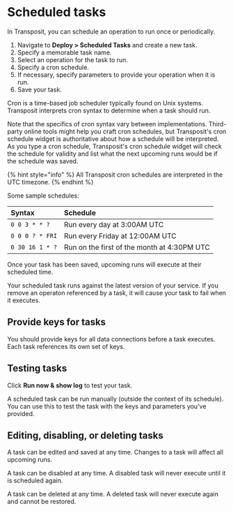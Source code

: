 # Scheduled tasks

In Transposit, you can schedule an operation to run once or periodically.

1. Navigate to **Deploy &gt; Scheduled Tasks** and create a new task.
2. Specify a memorable task name.
3. Select an operation for the task to run.
4. Specify a cron schedule.
5. If necessary, specify parameters to provide your operation when it is run.
6. Save your task.

Cron is a time-based job scheduler typically found on Unix systems. Transposit interprets cron syntax to determine when a task should run.

Note that the specifics of cron syntax vary between implementations. Third-party online tools might help you craft cron schedules, but Transposit's cron schedule widget is authoritative about how a schedule will be interpreted. As you type a cron schedule, Transposit's cron schedule widget will check the schedule for validity and list what the next upcoming runs would be if the schedule was saved.

{% hint style="info" %}
All Transposit cron schedules are interpreted in the UTC timezone.
{% endhint %}

Some sample schedules:

| Syntax | Schedule |
| :--- | :--- |
| `0 0 3 * * ?` | Run every day at 3:00AM UTC |
| `0 0 0 ? * FRI` | Run every Friday at 12:00AM UTC |
| `0 30 16 1 * ?` | Run on the first of the month at 4:30PM UTC |

Once your task has been saved, upcoming runs will execute at their scheduled time.

Your scheduled task runs against the latest version of your service. If you remove an operaton referenced by a task, it will cause your task to fail when it executes.

## Provide keys for tasks

You should provide keys for all data connections before a task executes. Each task references its own set of keys.

## Testing tasks

Click **Run now & show log** to test your task.

A scheduled task can be run manually \(outside the context of its schedule\). You can use this to test the task with the keys and parameters you've provided.

## Editing, disabling, or deleting tasks

A task can be edited and saved at any time. Changes to a task will affect all upcoming runs.

A task can be disabled at any time. A disabled task will never execute until it is scheduled again.

A task can be deleted at any time. A deleted task will never execute again and cannot be restored.

